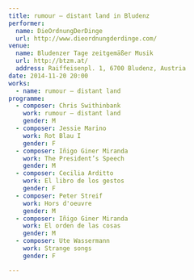 ```yaml
---
title: rumour — distant land in Bludenz
performer:
  name: DieOrdnungDerDinge
  url: http://www.dieordnungderdinge.com/
venue:
  name: Bludenzer Tage zeit­gemäßer Musik
  url: http://btzm.at/
  address: Raiffeisenpl. 1, 6700 Bludenz, Austria
date: 2014-11-20 20:00
works:
  - name: rumour — distant land
programme:
  - composer: Chris Swithinbank
    work: rumour — distant land
    gender: M
  - composer: Jessie Marino
    work: Rot Blau I
    gender: F
  - composer: Iñigo Giner Miranda
    work: The President’s Speech
    gender: M
  - composer: Cecilia Arditto
    work: El libro de los gestos
    gender: F
  - composer: Peter Streif
    work: Hors d'oeuvre
    gender: M
  - composer: Iñigo Giner Miranda
    work: El orden de las cosas
    gender: M
  - composer: Ute Wassermann
    work: Strange songs
    gender: F

---
```

